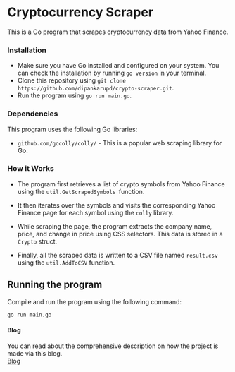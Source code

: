 # Cryptocurrency Scraper

This is a Go program that scrapes cryptocurrency data from Yahoo Finance.

### Installation

- Make sure you have Go installed and configured on your system. You can check the installation by running `go version` in your terminal.
- Clone this repository using `git clone https://github.com/dipankarupd/crypto-scraper.git`.
- Run the program using `go run main.go`.

### Dependencies

This program uses the following Go libraries:

- `github.com/gocolly/colly/` - This is a popular web scraping library for Go.

### How it Works

- The program first retrieves a list of crypto symbols from Yahoo Finance using the `util.GetScrapedSymbols `function.

- It then iterates over the symbols and visits the corresponding Yahoo Finance page for each symbol using the `colly` library.

- While scraping the page, the program extracts the company name, price, and change in price using CSS selectors. This data is stored in a `Crypto` struct.

- Finally, all the scraped data is written to a CSV file named `result.csv` using the `util.AddToCSV` function.

## Running the program

Compile and run the program using the following command:

```
go run main.go
```

#### Blog

You can read about the comprehensive description on how the project is made via this blog.<br> [Blog](https://medium.com/@drupd17/web-scraping-with-golang-scrape-cryptocurrency-data-with-go-e470eb9e916e)
